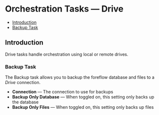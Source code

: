 # Orchestration Tasks &mdash; Drive

-   [Introduction](#introduction)
-   [Backup Task](#backup-task)

<a name="introduction"></a>

## Introduction

Drive tasks handle orchestration using local or remote drives.

<a name="backup-task"></a>

### Backup Task
 
 The Backup task allows you to backup the foreflow database and files to a _Drive_ connection.

 -   **Connection** &mdash; The connection to use for backups
 -   **Backup Only Database** &mdash; When toggled on, this setting only backs up the database
 -   **Backup Only Files** &mdash; When toggled on, this setting only backs up files